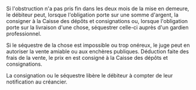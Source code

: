 Si l'obstruction n'a pas pris fin dans les deux mois de la mise en demeure, le débiteur peut, lorsque l'obligation porte sur une somme d'argent, la consigner à la Caisse des dépôts et consignations ou, lorsque l'obligation porte sur la livraison d'une chose, séquestrer celle-ci auprès d'un gardien professionnel.

Si le séquestre de la chose est impossible ou trop onéreux, le juge peut en autoriser la vente amiable ou aux enchères publiques. Déduction faite des frais de la vente, le prix en est consigné à la Caisse des dépôts et consignations.

La consignation ou le séquestre libère le débiteur à compter de leur notification au créancier.
